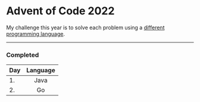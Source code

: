 # Advent of Code 2022

My challenge this year is to solve each problem using a [different programming language](https://en.wikipedia.org/wiki/List_of_programming_languages).

---

### Completed

| Day | Language |
| :-- | :------: |
| 1.  |   Java   |
| 2.  |    Go    |
